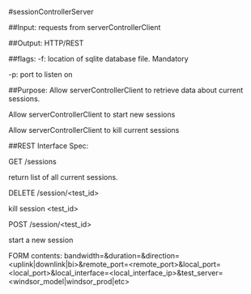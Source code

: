 #sessionControllerServer

##Input:
requests from serverControllerClient

##Output:
HTTP/REST

##flags:
-f: location of sqlite database file. Mandatory

-p: port to listen on

##Purpose:
Allow serverControllerClient to retrieve data about current sessions.

Allow serverControllerClient to start new sessions

Allow serverControllerClient to kill current sessions

##REST Interface Spec:

GET /sessions

return list of all current sessions.

DELETE /session/<test_id>

kill session <test_id>

POST /session/<test_id>

start a new session

FORM contents:
bandwidth=<bandwidth>&duration=<duration>&direction=<uplink|downlink|bi>&remote_port=<remote_port>&local_port=<local_port>&local_interface=<local_interface_ip>&test_server=<windsor_model|windsor_prod|etc>
